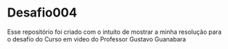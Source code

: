 # Desafio004
Esse repositório foi criado com o intuito de mostrar a minha resolução para o desafio do Curso em video do Professor Gustavo Guanabara
